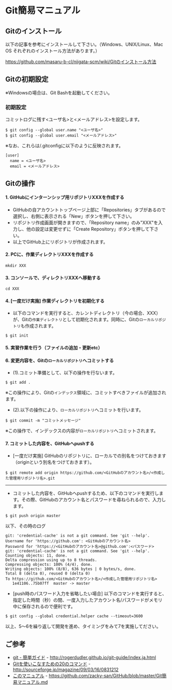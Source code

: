Git簡易マニュアル
==============

Gitのインストール
---------------------

以下の記事を参考にインストールして下さい。（Windows、UNIX/Linux、Mac OS それぞれのインストール方法があります。）

https://github.com/masaru-b-cl/niigata-scm/wiki/Gitのインストール方法

Gitの初期設定
-----------------

※Windowsの場合は、Git Bashを起動してください。

### 初期設定
コミットログに残す<ユーザ名>と<メールアドレス>を設定します。
```
$ git config --global user.name "<ユーザ名>"
$ git config --global user.email "<メールアドレス>"
```

※なお、これらは/.gitconfigに以下のように反映されます。
```
[user]
  name = <ユーザ名>
  email = <メールアドレス>
```

Gitの操作
------------

#### 1. GitHubにインターンシップ用リポジトリXXXを作成する

* GitHubの自アカウントトップページ上部に「Repositories」タブがあるので選択し、右側に表示される「New」ボタンを押して下さい。
* リポジトリ作成画面が開きますので、「Repository name」のみ"XXX"を入力し、他の設定は変更せずに「Create Repository」ボタンを押して下さい。
* 以上でGitHub上にリポジトリが作成されます。

#### 2. PCに、作業ディレクトリXXXを作成する
```
mkdir XXX
```
#### 3. コンソールで、ディレクトリXXXへ移動する
```
cd XXX
```
#### 4. [一度だけ実施] 作業ディレクトリを初期化する
* 以下のコマンドを実行すると、カレントディレクトリ（今の場合、XXX）が、Gitの`作業ディレクトリ`として初期化されます。同時に、Gitの`ローカルリポジトリ`も作成されます。
```
$ git init
```
#### 5. 実習作業を行う（ファイルの追加・更新etc）

#### 6. 変更内容を、Gitの`ローカルリポジトリ`へコミットする
* (1).コミット準備として、以下の操作を行ないます。
```
$ git add .
```
※この操作により、Gitの`インデックス`領域に、コミットすべきファイルが追加されます。
* (2).以下の操作により、`ローカルリポジトリ`へコミットを行います。
```
$ git commit -m "コミットメッセージ"
```
※この操作で、インデックスの内容が`ローカルリポジトリ`へコミットされます。
#### 7. コミットした内容を、GitHubへpushする
* [一度だけ実施] GitHubのリポジトリに、ローカルでの別名をつけておきます（originという別名をつけておきます）。
```
$ git remote add origin https://github.com/<GitHubのアカウント名>/<作成した管理用リポジトリ名>.git
```

---


* コミットした内容を、GitHubへpushするため、以下のコマンドを実行します。その際、GitHubのアカウント名とパスワードを尋ねられるので、入力します。
```
$ git push origin master
```
以下、その時のログ
```
git: 'credential-cache' is not a git command. See 'git --help'.
Username for 'https://github.com': <GitHubのアカウント名>
Password for 'https://<GitHubのアカウント名>@github.com':<パスワード>
git: 'credential-cache' is not a git command. See 'git --help'.
Counting objects: 11, done.
Delta compression using up to 8 threads.
Compressing objects: 100% (4/4), done.
Writing objects: 100% (8/8), 636 bytes | 0 bytes/s, done.
Total 8 (delta 0), reused 0 (delta 0)
To https://github.com/<GitHubのアカウント名>/<作成した管理用リポジトリ名>
   1e41106..75b07ff  master -> master
```
* [push時のパスワード入力を省略したい場合] 以下のコマンドを実行すると、指定した時間（秒）の間、一度入力したアカウント名/パスワードがメモリ中に保存されるので便利です。
```
$ git config --global credential.helper cache --timeout=3600
```

以上、5～6を繰り返して開発を進め、タイミングをみて7を実施してださい。

ご参考
------

* [git - 簡単ガイド](http://rogerdudler.github.io/git-guide/index.ja.html) - http://rogerdudler.github.io/git-guide/index.ja.html
* [Gitを使いこなすための20のコマンド](http://sourceforge.jp/magazine/09/03/16/0831212) - http://sourceforge.jp/magazine/09/03/16/0831212
* [このマニュアル](https://github.com/zacky-san/GitHub/blob/master/Git簡易マニュアル.md) - https://github.com/zacky-san/GitHub/blob/master/Git簡易マニュアル.md
